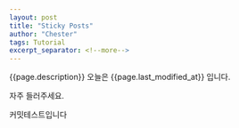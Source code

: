 ```yaml
---
layout: post
title: "Sticky Posts"
author: "Chester"
tags: Tutorial
excerpt_separator: <!--more-->
---
```


{{page.description}}
오늘은 {{page.last_modified_at}} 입니다.

자주 들러주세요.

커밋테스트입니다